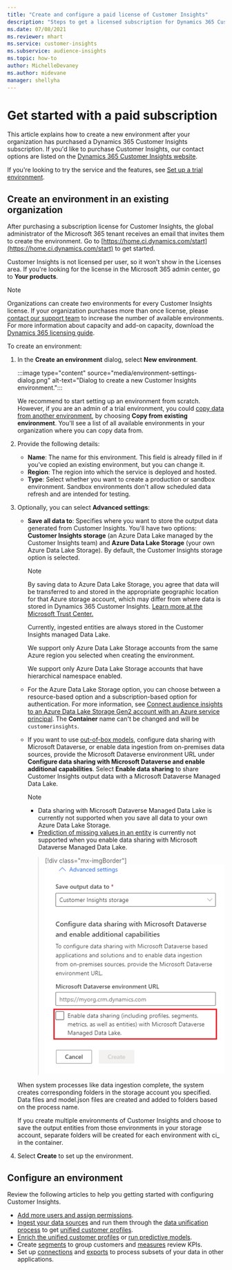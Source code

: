 ```yaml
---
title: "Create and configure a paid license of Customer Insights"
description: "Steps to get a licensed subscription for Dynamics 365 Customer Insights and configure it."
ms.date: 07/08/2021
ms.reviewer: mhart
ms.service: customer-insights
ms.subservice: audience-insights
ms.topic: how-to
author: MichelleDevaney
ms.author: midevane
manager: shellyha
---
```


# Get started with a paid subscription

This article explains how to create a new environment after your organization has purchased a Dynamics 365 Customer Insights subscription. If you'd like to purchase Customer Insights, our contact options are listed on the [Dynamics 365 Customer Insights website](https://dynamics.microsoft.com/ai/customer-insights/). 

If you're looking to try the service and the features, see [Set up a trial environment](get-started-trial.md).

## Create an environment in an existing organization

After purchasing a subscription license for Customer Insights, the global administrator of the Microsoft 365 tenant receives an email that invites them to create the environment. Go to [https://home.ci.dynamics.com/start](https://home.ci.dynamics.com/start) to get started. 

Customer Insights is not licensed per user, so it won't show in the Licenses area. If you're looking for the license in the Microsoft 365 admin center, go to **Your products**. 

> [!NOTE]
> Organizations can create *two* environments for every Customer Insights license. If your organization purchases more than once license, please [contact our support team](https://go.microsoft.com/fwlink/?linkid=2079641) to increase the number of available environments. For more information about capacity and add-on capacity, download the [Dynamics 365 licensing guide](https://go.microsoft.com/fwlink/?LinkId=866544).

To create an environment:

1. In the **Create an environment** dialog, select **New environment**.

   :::image type="content" source="media/environment-settings-dialog.png" alt-text="Dialog to create a new Customer Insights environment.":::

   We recommend to start setting up an environment from scratch. However, if you are an admin of a trial environment, you could [copy data from another environment](manage-environments.md#copy-the-environment-configuration), by choosing **Copy from existing environment**. You'll see a list of all available environments in your organization where you can copy data from.

1. Provide the following details:
   - **Name**: The name for this environment. This field is already filled in if you've copied an existing environment, but you can change it.
   - **Region**: The region into which the service is deployed and hosted.
   - **Type**: Select whether you want to create a production or sandbox environment. Sandbox environments don't allow scheduled data refresh and are intended for testing.
   
1. Optionally, you can select **Advanced settings**:

   - **Save all data to**: Specifies where you want to store the output data generated from Customer Insights. You'll have two options: **Customer Insights storage** (an Azure Data Lake managed by the Customer Insights team) and **Azure Data Lake Storage** (your own Azure Data Lake Storage). By default, the Customer Insights storage option is selected.

     > [!NOTE]
     > By saving data to Azure Data Lake Storage, you agree that data will be transferred to and stored in the appropriate geographic location for that Azure storage account, which may differ from where data is stored in Dynamics 365 Customer Insights. [Learn more at the Microsoft Trust Center.](https://www.microsoft.com/trust-center)
     >
     > Currently, ingested entities are always stored in the Customer Insights managed Data Lake. 
     > 
     > We support only Azure Data Lake Storage accounts from the same Azure region you selected when creating the environment. 
     > 
     > We support only Azure Data Lake Storage accounts that have hierarchical namespace enabled.


   - For the Azure Data Lake Storage option, you can choose between a resource-based option and a subscription-based option for authentication. For more information, see [Connect audience insights to an Azure Data Lake Storage Gen2 account with an Azure service principal](connect-service-principal.md). The **Container** name can't be changed and will be `customerinsights`.
   
   - If you want to use [out-of-box models](predictions-overview.md#out-of-box-models), configure data sharing with Microsoft Dataverse, or enable data ingestion from on-premises data sources, provide the Microsoft Dataverse environment URL under **Configure data sharing with Microsoft Dataverse and enable additional capabilities**. Select **Enable data sharing** to share Customer Insights output data with a Microsoft Dataverse Managed Data Lake.

     > [!NOTE]
     > - Data sharing with Microsoft Dataverse Managed Data Lake is currently not supported when you save all data to your own Azure Data Lake Storage.
     > - [Prediction of missing values in an entity](predictions.md) is currently not supported when you enable data sharing with Microsoft Dataverse Managed Data Lake.

     > [!div class="mx-imgBorder"]
     > ![Configuration options to enable data sharing with Microsoft Dataverse.](media/datasharing-with-DataverseMDL.png)

   When system processes like data ingestion complete, the system creates corresponding folders in the storage account you specified. Data files and model.json files are created and added to folders based on the process name.

   If you create multiple environments of Customer Insights and choose to save the output entities from those environments in your storage account, separate folders will be created for each environment with ci_<environmentid> in the container.

1. Select **Create** to set up the environment. 

## Configure an environment

Review the following articles to help you getting started with configuring Customer Insights. 

- [Add more users and assign permissions](permissions.md).
- [Ingest your data sources](data-sources.md) and run them through the [data unification process](data-unification.md) to get [unified customer profiles](customer-profiles.md).
- [Enrich the unified customer profiles](enrichment-hub.md) or [run predictive models](predictions-overview.md).
- Create [segments](segments.md) to group customers and [measures](measures.md) review KPIs.
- Set up [connections](connections.md) and [exports](export-destinations.md) to process subsets of your data in other applications.
